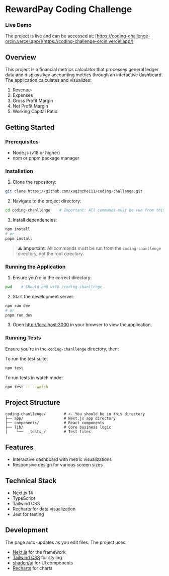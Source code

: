 # RewardPay Coding Challenge

### Live Demo
The project is live and can be accessed at:
[https://coding-challenge-orcin.vercel.app/](https://coding-challenge-orcin.vercel.app/)

## Overview

This project is a financial metrics calculator that processes general ledger data and displays key accounting metrics through an interactive dashboard. The application calculates and visualizes:

1. Revenue
2. Expenses
3. Gross Profit Margin
4. Net Profit Margin
5. Working Capital Ratio

## Getting Started

### Prerequisites

- Node.js (v18 or higher)
- npm or pnpm package manager

### Installation

1. Clone the repository:

```bash
git clone https://github.com/xuqinzhe111/coding-challenge.git
```

2. Navigate to the project directory:

```bash
cd coding-chanllenge    # Important: All commands must be run from this directory
```

3. Install dependencies:

```bash
npm install
# or
pnpm install
```

> ⚠️ **Important**: All commands must be run from the `coding-chanllenge` directory, not the root directory.

### Running the Application

1. Ensure you're in the correct directory:

```bash
pwd    # Should end with /coding-chanllenge
```

2. Start the development server:

```bash
npm run dev
# or
pnpm run dev
```

3. Open [http://localhost:3000](http://localhost:3000) in your browser to view the application.

### Running Tests

Ensure you're in the `coding-chanllenge` directory, then:

To run the test suite:

```bash
npm test
```

To run tests in watch mode:

```bash
npm test -- --watch
```

## Project Structure

```
coding-chanllenge/        # <- You should be in this directory
├── app/                  # Next.js app directory
├── components/           # React components
├── lib/                  # Core business logic
|    └──  _tests_/        # Test files
```

## Features

- Interactive dashboard with metric visualizations
- Responsive design for various screen sizes

## Technical Stack

- Next.js 14
- TypeScript
- Tailwind CSS
- Recharts for data visualization
- Jest for testing

## Development

The page auto-updates as you edit files. The project uses:
- [Next.js](https://nextjs.org/) for the framework
- [Tailwind CSS](https://tailwindcss.com/) for styling
- [shadcn/ui](https://ui.shadcn.com/) for UI components
- [Recharts](https://recharts.org/) for charts












